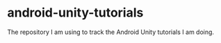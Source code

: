 # android-unity-tutorials
The repository I am using to track the Android Unity tutorials I am doing.
